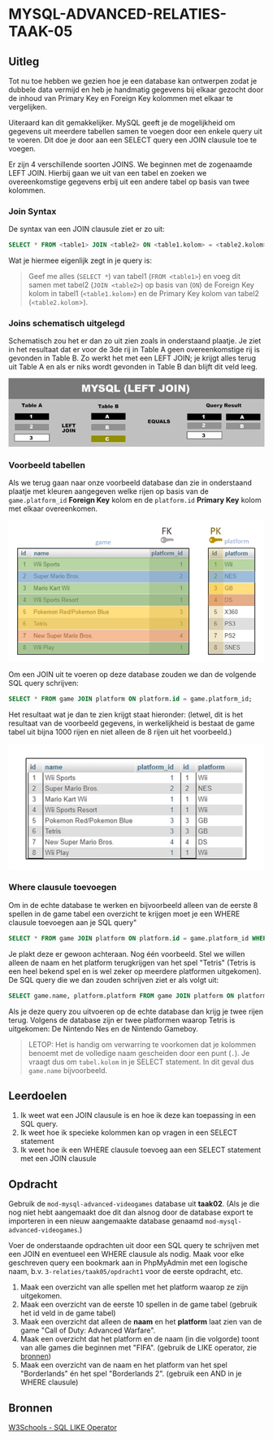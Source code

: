 # MYSQL-ADVANCED-RELATIES-TAAK-05

## Uitleg

Tot nu toe hebben we gezien hoe je een database kan ontwerpen zodat je dubbele data vermijd en heb je handmatig gegevens bij elkaar gezocht door de inhoud van Primary Key en Foreign Key kolommen met elkaar te vergelijken.

Uiteraard kan dit gemakkelijker. MySQL geeft je de mogelijkheid om gegevens uit meerdere tabellen samen te voegen door een enkele query uit te voeren. Dit doe je door aan een SELECT query een JOIN clausule toe te voegen.

Er zijn 4 verschillende soorten JOINS. We beginnen met de zogenaamde LEFT JOIN. Hierbij gaan we uit van een tabel en zoeken we overeenkomstige gegevens erbij uit een andere tabel op basis van twee kolommen.

### Join Syntax

De syntax van een JOIN clausule ziet er zo uit:

```SQL
SELECT * FROM <table1> JOIN <table2> ON <table1.kolom> = <table2.kolom>;
```
Wat je hiermee eigenlijk zegt in je query is:
> Geef me alles (`SELECT *`) van tabel1 (`FROM <table1>`) en voeg dit samen met tabel2 (`JOIN <table2>`) op basis van (`ON`) de Foreign Key kolom in tabel1 (`<table1.kolom>`) en de Primary Key kolom van tabel2 (`<table2.kolom`>).

### Joins schematisch uitgelegd

Schematisch zou het er dan zo uit zien zoals in onderstaand plaatje. Je ziet in het resultaat dat er voor de 3de rij in Table A geen overeenkomstige rij is gevonden in Table B. Zo werkt het met een LEFT JOIN; je krijgt alles terug uit Table A en als er niks wordt gevonden in Table B dan blijft dit veld leeg.

![](img/MySQL-LEFT-Join.jpg)

### Voorbeeld tabellen

Als we terug gaan naar onze voorbeeld database dan zie in onderstaand plaatje met kleuren aangegeven welke rijen op basis van de` game.platform_id` **Foreign Key** kolom en de `platform.id` **Primary Key** kolom met elkaar overeenkomen.

![](img/games-join.jpg)

Om een JOIN uit te voeren op deze database zouden we dan de volgende SQL query schrijven:
```sql
SELECT * FROM game JOIN platform ON platform.id = game.platform_id;
```

Het resultaat wat je dan te zien krijgt staat hieronder: (letwel, dit is het resultaat van de voorbeeld gegevens, in werkelijkheid is bestaat de game tabel uit bijna 1000 rijen en niet alleen de 8 rijen uit het voorbeeld.)

![](img/games-join-result.jpg)

### Where clausule toevoegen

Om in de echte database te werken en bijvoorbeeld alleen van de eerste 8 spellen in de game tabel een overzicht te krijgen moet je een WHERE clausule toevoegen aan je SQL query"

```sql
SELECT * FROM game JOIN platform ON platform.id = game.platform_id WHERE game.id < 9;
```
Je plakt deze er gewoon achteraan. Nog één voorbeeld. Stel we willen alleen de naam en het platform terugkrijgen van het spel "Tetris" (Tetris is een heel bekend spel en is wel zeker op meerdere platformen uitgekomen). De SQL query die we dan zouden schrijven ziet er als volgt uit:

```sql
SELECT game.name, platform.platform FROM game JOIN platform ON platform.id = game.platform_id WHERE game.name = "Tetris";
```
Als je deze query zou uitvoeren op de echte database dan krijg je twee rijen terug. Volgens de database zijn er twee platformen waarop Tetris is uitgekomen: De Nintendo Nes en de Nintendo Gameboy.

> LETOP: Het is handig om verwarring te voorkomen dat je kolommen benoemt met de volledige naam gescheiden door een punt (`.`). Je vraagt dus om `tabel.kolom` in je SELECT statement. In dit geval dus `game.name` bijvoorbeeld. 

## Leerdoelen

1. Ik weet wat een JOIN clausule is en hoe ik deze kan toepassing in een SQL query. 
2. Ik weet hoe ik specieke kolommen kan op vragen in een SELECT statement
3. Ik weet hoe ik een WHERE clausule toevoeg aan een SELECT statement met een JOIN clausule

## Opdracht

Gebruik de `mod-mysql-advanced-videogames` database uit **taak02**. (Als je die nog niet hebt aangemaakt doe dit dan alsnog door de database export te importeren in een nieuw aangemaakte database genaamd `mod-mysql-advanced-videogames`.)

Voer de onderstaande opdrachten uit door een SQL query te schrijven met een JOIN en eventueel een WHERE clausule als nodig. Maak voor elke geschreven query een bookmark aan in PhpMyAdmin met een logische naam, b.v. `3-relaties/taak05/opdracht1` voor de eerste opdracht, etc.

1. Maak een overzicht van alle spellen met het platform  waarop ze zijn uitgekomen.
2. Maak een overzicht van de eerste 10 spellen in de game tabel (gebruik het id veld in de game tabel)
3. Maak een overzicht dat alleen de **naam** en het **platform** laat zien van de game "Call of Duty: Advanced Warfare".
4. Maak een overzicht dat het platform en de naam (in die volgorde) toont van alle games die beginnen met "FIFA". (gebruik de LIKE operator, zie [bronnen](#bronnen))
5. Maak een overzicht van de naam en het platform van het spel "Borderlands" én het spel "Borderlands 2". (gebruik een AND in je WHERE clausule)


## Bronnen
[W3Schools - SQL LIKE Operator](https://www.w3schools.com/SQL/sql_like.asp)